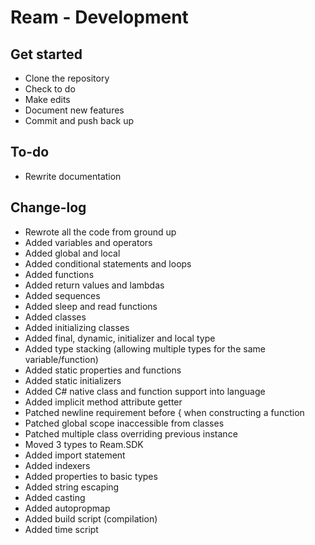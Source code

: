# Ream - Development

## Get started

- Clone the repository
- Check to do
- Make edits
- Document new features
- Commit and push back up

## To-do

- Rewrite documentation

## Change-log

- Rewrote all the code from ground up
- Added variables and operators
- Added global and local
- Added conditional statements and loops
- Added functions
- Added return values and lambdas
- Added sequences
- Added sleep and read functions
- Added classes
- Added initializing classes
- Added final, dynamic, initializer and local type
- Added type stacking (allowing multiple types for the same variable/function)
- Added static properties and functions
- Added static initializers
- Added C# native class and function support into language
- Added implicit method attribute getter
- Patched newline requirement before { when constructing a function
- Patched global scope inaccessible from classes
- Patched multiple class overriding previous instance
- Moved 3 types to Ream.SDK
- Added import statement
- Added indexers
- Added properties to basic types
- Added string escaping
- Added casting
- Added autopropmap
- Added build script (compilation)
- Added time script
